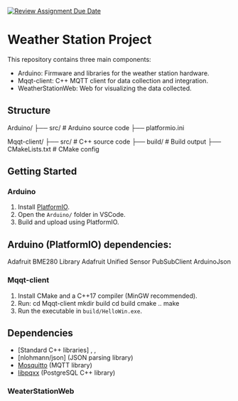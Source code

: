 [![Review Assignment Due Date](https://classroom.github.com/assets/deadline-readme-button-22041afd0340ce965d47ae6ef1cefeee28c7c493a6346c4f15d667ab976d596c.svg)](https://classroom.github.com/a/XBO6NBqk)

# Weather Station Project

This repository contains three main components:

- Arduino: Firmware and libraries for the weather station hardware.
- Mqqt-client: C++ MQTT client for data collection and integration.
- WeatherStationWeb: Web for visualizing the data collected.

## Structure

Arduino/
├── src/ # Arduino source code
├── platformio.ini

Mqqt-client/
├── src/ # C++ source code
├── build/ # Build output
├── CMakeLists.txt # CMake config

## Getting Started

### Arduino

1. Install [PlatformIO](https://platformio.org/).
2. Open the `Arduino/` folder in VSCode.
3. Build and upload using PlatformIO.

## Arduino (PlatformIO) dependencies:

Adafruit BME280 Library
Adafruit Unified Sensor
PubSubClient
ArduinoJson

### Mqqt-client

1. Install CMake and a C++17 compiler (MinGW recommended).
2. Run:
   cd Mqqt-client
   mkdir build
   cd build
   cmake ..
   make
3. Run the executable in `build/HelloWin.exe`.

## Dependencies

- [Standard C++ libraries] <iostream>, <string>, <csignal>
- [nlohmann/json] (JSON parsing library)
- [Mosquitto](https://mosquitto.org/) (MQTT library)
- [libpqxx](https://github.com/jtv/libpqxx) (PostgreSQL C++ library)

### WeaterStationWeb
